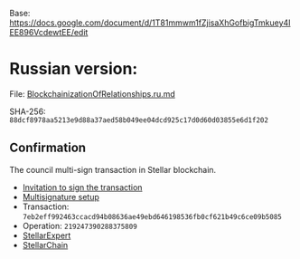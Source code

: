 Base: https://docs.google.com/document/d/1T81mmwm1fZjisaXhGofbigTmkuey4IEE896VcdewtEE/edit

Russian version:
================

File: [BlockchainizationOfRelationships.ru.md](BlockchainizationOfRelationships.ru.md)

SHA-256: `88dcf8978aa5213e9d88a37aed58b049ee04dcd925c17d0d60d03855e6d1f202`

Confirmation
------------

The council multi-sign transaction in Stellar blockchain.

- [Invitation to sign the transaction](https://t.me/c/2042260878/94)
- [Multisignature setup](https://eurmtl.me/sign_tools/7eb2eff992463ccacd94b08636ae49ebd646198536fb0cf621b49c6ce09b5085)
- Transaction: `7eb2eff992463ccacd94b08636ae49ebd646198536fb0cf621b49c6ce09b5085`
- Operation: `219247390288375809`
- [StellarExpert](https://stellar.expert/explorer/public/tx/7eb2eff992463ccacd94b08636ae49ebd646198536fb0cf621b49c6ce09b5085)
- [StellarChain](https://stellarchain.io/operations/219247390288375809)
